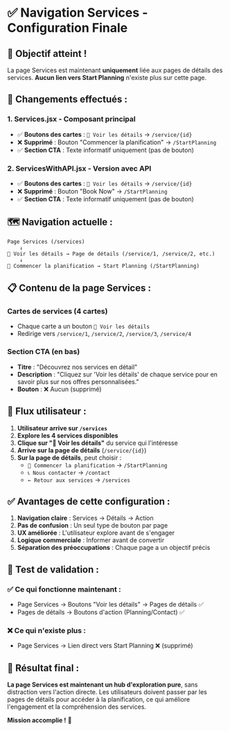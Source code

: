 # ✅ Navigation Services - Configuration Finale

## 🎯 **Objectif atteint !**

La page Services est maintenant **uniquement** liée aux pages de détails des services. **Aucun lien vers Start Planning** n'existe plus sur cette page.

## 🔄 **Changements effectués :**

### 1. **Services.jsx** - Composant principal
- ✅ **Boutons des cartes** : `📖 Voir les détails` → `/service/{id}`
- ❌ **Supprimé** : Bouton "Commencer la planification" → `/StartPlanning`
- ✅ **Section CTA** : Texte informatif uniquement (pas de bouton)

### 2. **ServicesWithAPI.jsx** - Version avec API
- ✅ **Boutons des cartes** : `📖 Voir les détails` → `/service/{id}`
- ❌ **Supprimé** : Bouton "Book Now" → `/StartPlanning`
- ✅ **Section CTA** : Texte informatif uniquement (pas de bouton)

## 🗺️ **Navigation actuelle :**

```
Page Services (/services)
    ↓
📖 Voir les détails → Page de détails (/service/1, /service/2, etc.)
    ↓
🚀 Commencer la planification → Start Planning (/StartPlanning)
```

## 📋 **Contenu de la page Services :**

### **Cartes de services** (4 cartes)
- Chaque carte a un bouton `📖 Voir les détails`
- Redirige vers `/service/1`, `/service/2`, `/service/3`, `/service/4`

### **Section CTA** (en bas)
- **Titre** : "Découvrez nos services en détail"
- **Description** : "Cliquez sur 'Voir les détails' de chaque service pour en savoir plus sur nos offres personnalisées."
- **Bouton** : ❌ Aucun (supprimé)

## 🎯 **Flux utilisateur :**

1. **Utilisateur arrive sur `/services`**
2. **Explore les 4 services disponibles**
3. **Clique sur "📖 Voir les détails"** du service qui l'intéresse
4. **Arrive sur la page de détails** (`/service/{id}`)
5. **Sur la page de détails**, peut choisir :
   - `🚀 Commencer la planification` → `/StartPlanning`
   - `📞 Nous contacter` → `/contact`
   - `← Retour aux services` → `/services`

## ✅ **Avantages de cette configuration :**

1. **Navigation claire** : Services → Détails → Action
2. **Pas de confusion** : Un seul type de bouton par page
3. **UX améliorée** : L'utilisateur explore avant de s'engager
4. **Logique commerciale** : Informer avant de convertir
5. **Séparation des préoccupations** : Chaque page a un objectif précis

## 🧪 **Test de validation :**

### ✅ **Ce qui fonctionne maintenant :**
- Page Services → Boutons "Voir les détails" → Pages de détails ✅
- Pages de détails → Boutons d'action (Planning/Contact) ✅

### ❌ **Ce qui n'existe plus :**
- Page Services → Lien direct vers Start Planning ❌ (supprimé)

## 🎊 **Résultat final :**

**La page Services est maintenant un hub d'exploration pure**, sans distraction vers l'action directe. Les utilisateurs doivent passer par les pages de détails pour accéder à la planification, ce qui améliore l'engagement et la compréhension des services.

**Mission accomplie !** 🚀
